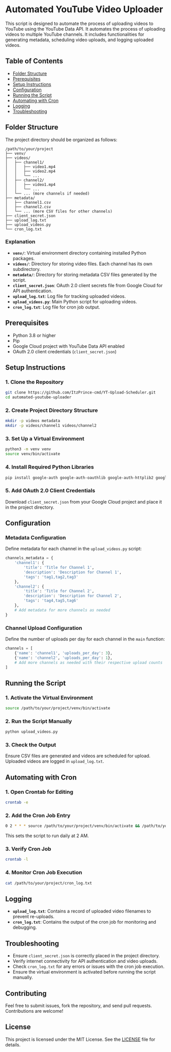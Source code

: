 # Automated YouTube Video Uploader

This script is designed to automate the process of uploading videos to YouTube using the YouTube Data API. It automates the process of uploading videos to multiple YouTube channels. It includes functionalities for generating metadata, scheduling video uploads, and logging uploaded videos.

## Table of Contents

- [Folder Structure](#folder-structure)
- [Prerequisites](#prerequisites)
- [Setup Instructions](#setup-instructions)
- [Configuration](#configuration)
- [Running the Script](#running-the-script)
- [Automating with Cron](#automating-with-cron)
- [Logging](#logging)
- [Troubleshooting](#troubleshooting)

## Folder Structure

The project directory should be organized as follows:

```
/path/to/your/project
├── venv/
├── videos/
│   ├── channel1/
│   │   ├── video1.mp4
│   │   ├── video2.mp4
│   │   └── ...
│   ├── channel2/
│   │   ├── video1.mp4
│   │   └── ...
│   └── ... (more channels if needed)
├── metadata/
│   ├── channel1.csv
│   ├── channel2.csv
│   └── ... (more CSV files for other channels)
├── client_secret.json
├── upload_log.txt
├── upload_videos.py
└── cron_log.txt
```

### Explanation

- **`venv/`**: Virtual environment directory containing installed Python packages.
- **`videos/`**: Directory for storing video files. Each channel has its own subdirectory.
- **`metadata/`**: Directory for storing metadata CSV files generated by the script.
- **`client_secret.json`**: OAuth 2.0 client secrets file from Google Cloud for API authentication.
- **`upload_log.txt`**: Log file for tracking uploaded videos.
- **`upload_videos.py`**: Main Python script for uploading videos.
- **`cron_log.txt`**: Log file for cron job output.

## Prerequisites

- Python 3.8 or higher
- Pip
- Google Cloud project with YouTube Data API enabled
- OAuth 2.0 client credentials (`client_secret.json`)

## Setup Instructions

### 1. Clone the Repository

```bash
git clone https://github.com/ItzPrince-cmd/YT-Upload-Scheduler.git
cd automated-youtube-uploader
```

### 2. Create Project Directory Structure

```bash
mkdir -p videos metadata
mkdir -p videos/channel1 videos/channel2
```

### 3. Set Up a Virtual Environment

```bash
python3 -m venv venv
source venv/bin/activate
```

### 4. Install Required Python Libraries

```bash
pip install google-auth google-auth-oauthlib google-auth-httplib2 google-api-python-client pytz
```

### 5. Add OAuth 2.0 Client Credentials

Download `client_secret.json` from your Google Cloud project and place it in the project directory.

## Configuration

### Metadata Configuration

Define metadata for each channel in the `upload_videos.py` script:

```python
channels_metadata = {
    'channel1': {
        'title': 'Title for Channel 1',
        'description': 'Description for Channel 1',
        'tags': 'tag1,tag2,tag3'
    },
    'channel2': {
        'title': 'Title for Channel 2',
        'description': 'Description for Channel 2',
        'tags': 'tag4,tag5,tag6'
    },
    # Add metadata for more channels as needed
}
```

### Channel Upload Configuration

Define the number of uploads per day for each channel in the `main` function:

```python
channels = [
    {'name': 'channel1', 'uploads_per_day': 3},
    {'name': 'channel2', 'uploads_per_day': 1},
    # Add more channels as needed with their respective upload counts
]
```

## Running the Script

### 1. Activate the Virtual Environment

```bash
source /path/to/your/project/venv/bin/activate
```

### 2. Run the Script Manually

```bash
python upload_videos.py
```

### 3. Check the Output

Ensure CSV files are generated and videos are scheduled for upload. Uploaded videos are logged in `upload_log.txt`.

## Automating with Cron

### 1. Open Crontab for Editing

```bash
crontab -e
```

### 2. Add the Cron Job Entry

```bash
0 2 * * * source /path/to/your/project/venv/bin/activate && /path/to/your/project/venv/bin/python /path/to/your/project/upload_videos.py >> /path/to/your/project/cron_log.txt 2>&1
```

This sets the script to run daily at 2 AM.

### 3. Verify Cron Job

```bash
crontab -l
```

### 4. Monitor Cron Job Execution

```bash
cat /path/to/your/project/cron_log.txt
```

## Logging

- **`upload_log.txt`**: Contains a record of uploaded video filenames to prevent re-uploads.
- **`cron_log.txt`**: Contains the output of the cron job for monitoring and debugging.

## Troubleshooting

- Ensure `client_secret.json` is correctly placed in the project directory.
- Verify internet connectivity for API authentication and video uploads.
- Check `cron_log.txt` for any errors or issues with the cron job execution.
- Ensure the virtual environment is activated before running the script manually.

## Contributing

Feel free to submit issues, fork the repository, and send pull requests. Contributions are welcome!

## License

This project is licensed under the MIT License. See the [LICENSE](LICENSE) file for details.
